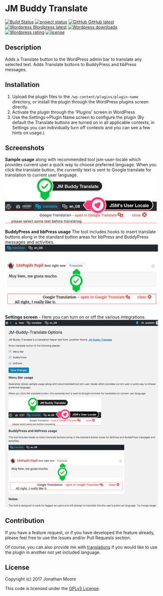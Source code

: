 # JM Buddy Translate

[![Build Status](https://travis-ci.org/Jon007/jm-buddy-translate.svg?branch=master)](https://travis-ci.org/Jon007/jm-buddy-translate)
[![project status](http://www.repostatus.org/badges/latest/active.svg)](https://github.com/Jon007/jm-buddy-translate)
[![GitHub GitHub latest](https://img.shields.io/github/release/Jon007/jm-buddy-translate.svg)](https://github.com/Jon007/jm-buddy-translate/releases)
[![Wordpress  Wordpress latest](http://img.shields.io/wordpress/plugin/v/jm-buddy-translate.svg)](https://wordpress.org/plugins/jm-buddy-translate)
[![Wordpress downloads](http://img.shields.io/wordpress/plugin/dt/jm-buddy-translate.svg)](https://wordpress.org/plugins/jm-buddy-translate/)
[![Wordpress rating](http://img.shields.io/wordpress/plugin/r/jm-buddy-translate.svg)](https://wordpress.org/plugins/jm-buddy-translate/)
[![license](https://img.shields.io/github/license/Jon007/jm-buddy-translate.svg)](https://github.com/Jon007/jm-buddy-translate/blob/master/LICENSE)

## Description

Adds a Translate button to the WordPress admin bar to translate any selected text.
Adds Translate buttons to BuddyPress and bbPress messages.


## Installation

1. Upload the plugin files to the `/wp-content/plugins/plugin-name` directory, or install the plugin through the WordPress plugins screen directly.
1. Activate the plugin through the 'Plugins' screen in WordPress
1. Use the Settings->Plugin Name screen to configure the plugin
(By default the Translate buttons are turned on in all applicable contexts, in Settings you can individually turn off contexts and you can see a few hints on usage.)

## Screenshots

**Sample usage** along with recommended tool jsm-user-locale which provides current user a quick way to choose preferred language. When you click the translate button, the currently text is sent to Google translate for translation to current user language.
![Setting](assets/screenshot-1.png)  


**BuddyPress and bbPress usage** The tool includes hooks to insert translate buttons along in the standard button areas for bbPress and BuddyPress messages and activities.
![Setting](assets/screenshot-2.png)  

**Settings screen** - Here you can turn on or off the various integrations.
![Setting](assets/screenshot-3.png)  


## Contribution

If you have a feature request, or if you have developed the feature already, please feel free to use the Issues and/or Pull Requests section.

Of course, you can also provide me with [translations](https://translate.wordpress.org/projects/wp-plugins/jm-buddy-translate) if you would like to use the plugin in another not yet included language.

## License

Copyright (c) 2017 Jonathan Moore

This code is licensed under the [GPLv3 License](LICENSE).


